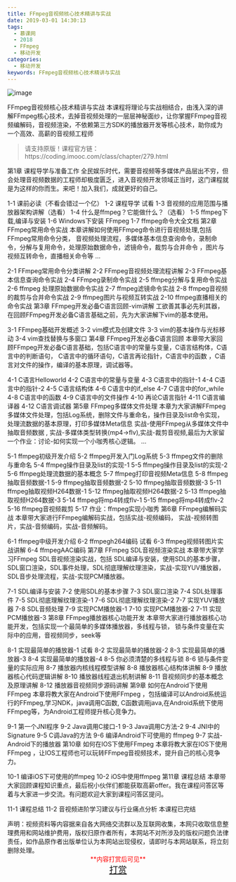 ```yaml
---
title: FFmpeg音视频核心技术精讲与实战
date: 2019-03-01 14:30:13
tags:
  - 慕课网
  - 2018
  - FFmpeg
  - 移动开发
categories:
  - 移动开发
keywords: FFmpeg音视频核心技术精讲与实战
---
```

![image](//szimg.mukewang.com/5b9b1bb70001b4ba06000338-360-202.jpg)

FFmpeg音视频核心技术精讲与实战
本课程将理论与实战相结合，由浅入深的讲解FFmpeg核心技术，去掉音视频处理的一层层神秘面纱，让你掌握FFmpeg音视频编解码，音视频渲染，不依赖第三方SDK的播放器开发等核心技术，助你成为一个高效、高薪的音视频工程师

<!-- more -->
<blockquote class="blockquote-center">
请支持原版！课程官方链：https://coding.imooc.com/class/chapter/279.html</blockquote>
</blockquote>
第1章 课程导学与准备工作
全民娱乐时代，需要音视频等多媒体产品层出不穷，但会处理音视频数据的工程师却极度匮乏，进入音视频开发领域正当时，这门课程就是为这样的你而生。来吧！加入我们，成就更好的自己。

 1-1 课前必读（不看会错过一个亿）
 1-2 课程导学 试看
 1-3 音视频的应用范围与播放器架构讲解（选看）
 1-4 什么是ffmpeg？它能做什么？（选看）
 1-5 ffmpeg下载,编译与安装
 1-6 Windows下安装 FFmpeg
 1-7 ffmpeg命令大全文档
第2章 FFmpeg常用命令实战
本章讲解如何使用FFmpeg命令进行音视频处理,包括FFmpeg常用命令分类， 音视频处理流程，多媒体基本信息查询命令，录制命令，分解与复用命令，处理原始数据命令，滤镜命令，裁剪与合并命令 ，图片与视频互转命令，直播相关命令等 ...

 2-1 FFmpeg常用命令分类讲解
 2-2 FFmpeg音视频处理流程讲解
 2-3 FFmpeg基本信息查询命令实战
 2-4 FFmpeg录制命令实战
 2-5 ffmpeg分解与复用命令实战
 2-6 ffmpeg 处理原始数据命令实战
 2-7 ffmpeg滤镜命令实战
 2-8 ffmpeg音视频的裁剪与合并命令实战
 2-9 ffmpeg图片与视频互转实战
 2-10 ffmpeg直播相关的命令实战
第3章 FFmpeg开发必备C语言回顾-vim讲解
工欲善其事必先利其器，在回顾FFmpeg开发必备C语言基础之前，先为大家讲解下vim的基本使用。

 3-1 FFmpeg基础开发概述
 3-2 vim模式及创建文件
 3-3 vim的基本操作与光标移动
 3-4 vim查找替换与多窗口
第4章 FFmpeg开发必备C语言回顾
本章带大家回顾FFmpeg开发必备C语言基础，包括C语言中的常量与变量，C语言结构体，C语言中的判断语句， C语言中的循环语句，C语言再论指针，C语言中的函数 ，C语言对文件的操作，编译的基本原理，调试器等。

 4-1 C语言Helloworld
 4-2 C语言中的常量与变量
 4-3 C语言中的指针-1
 4-4 C语言中的指针-2
 4-5 C语言结构体
 4-6 C语言中的if_else
 4-7 C语言中的for_while
 4-8 C语言中的函数
 4-9 C语言中的文件操作
 4-10 再论C语言指针
 4-11 C语言编译器
 4-12 C语言调试器
第5章 FFmpeg多媒体文件处理
本章为大家讲解FFmpeg多媒体文件处理，包括Log系统，删除文件与重命名，操作目录及list命令实现，处理流数据的基本原理，打印多媒体Meta信息 实战-使用FFmpeg从多媒体文件中抽取音频数据 , 实战-多媒体类型转换(mp4->flv),实战-裁剪音视频,最后为大家留一个作业：讨论-如何实现一个小咖秀核心逻辑。 ...

 5-1 ffmpeg初级开发介绍
 5-2 ffmpeg开发入门Log系统
 5-3 ffmpeg文件的删除与重命名
 5-4 ffmpeg操作目录及list的实现-1
 5-5 ffmpeg操作目录及list的实现-2
 5-6 ffmpeg处理流数据的基本概念
 5-7 ffmpeg打印音视频Meta信息
 5-8 ffmpeg抽取音频数据-1
 5-9 ffmpeg抽取音频数据-2
 5-10 ffmpeg抽取音频数据-3
 5-11 ffmpeg抽取视频H264数据-1
 5-12 ffmpeg抽取视频H264数据-2
 5-13 ffmpeg抽取视频H264数据-3
 5-14 ffmpeg将mp4转成flv-1
 5-15 ffmpeg将mp4转成flv-2
 5-16 ffmpeg音视频裁剪
 5-17 作业：ffmpeg实现小咖秀
第6章 FFmpeg编解码实战
本章带大家进行FFmpeg编解码实战，包括实战-视频编码， 实战-视频转图片，实战-音频编码，实战-音频解码。

 6-1 ffmpeg中级开发介绍
 6-2 ffmpegh264编码 试看
 6-3 ffmpeg视频转图片实战讲解
 6-4 ffmpegAAC编码
第7章 FFmpeg SDL音视频渲染实战
本章带大家学习FFmpeg SDL音视频渲染实战，包括 SDL编译与安装，使用SDL的基本步骤，SDL窗口渲染，SDL事件处理，SDL彻底理解纹理渲染，实战-实现YUV播放器，SDL音步处理流程，实战-实现PCM播放器。

 7-1 SDL编译与安装
 7-2 使用SDL的基本步骤
 7-3 SDL窗口渲染
 7-4 SDL处理事件
 7-5 SDL彻底理解纹理渲染-1
 7-6 SDL彻底理解纹理渲染-2
 7-7 实现YUV播放器
 7-8 SDL音频处理
 7-9 实现PCM播放器-1
 7-10 实现PCM播放器-2
 7-11 实现PCM播放器-3
第8章 FFmpeg播放器核心功能开发
本章带大家进行播放器核心功能开发，包括实现一个最简单的多媒体播放器，多线程与锁， 锁与条件变量在实际中的应用，音视频同步，seek等

 8-1 实现最简单的播放器-1 试看
 8-2 实现最简单的播放器-2
 8-3 实现最简单的播放器-3
 8-4 实现最简单的播放器-4
 8-5 你必须清楚的多线程与锁
 8-6 锁与条件变量的实际应用
 8-7 播放器内核线程模型讲解
 8-8 播放器核心结构体讲解
 8-9 播放器核心代码逻辑讲解
 8-10 播放器线程退出机制讲解
 8-11 音视频同步的基本概念及原理讲解
 8-12 播放器音视频同步源码讲解
第9章 如何在Android下使用FFmpeg
本章将教大家在Android下使用FFmpeg ，包括编译可以Android系统运行的FFmpeg,学习NDK，java调用C函数, C函数调用java,在Android系统下使用FFmpeg等，为Android工程师提升核心竞争力。

 9-1 第一个JNI程序
 9-2 Java调用C接口-1
 9-3 Java调用C方法-2
 9-4 JNI中的Signature
 9-5 C调Java的方法
 9-6 编译Android下可使用的 ffmpeg
 9-7 实战-Android下的播放器
第10章 如何在IOS下使用FFmpeg
本章将教大家在IOS下使用FFmpeg ，让IOS工程师也可以玩转FFmpeg音视频技术，提升自己的核心竞争力。

 10-1 编译iOS下可使用的ffmpeg
 10-2 iOS中使用ffmpeg
第11章 课程总结
本章带大家回顾课程知识重点，最后祝小伙伴们都能获取高薪offer。我在课程问答区等着与大家进一步交流。有问题欢迎大家到课程问答区提问。

 11-1 课程总结
 11-2 音视频进阶学习建议与行业痛点分析
本课程已完结
<div class="post-copyright">
    <div class="post-copyright__author">
      <span class="post-copyright-meta">声明：视频资料等内容据来自各大网络交流群以及互联网收集，本网只收取信息整理费用和网站维护费用，版权归原作者所有，本网站不对所涉及的版权问题负法律责任，如作品原作者出版单位认为本网站出现侵权，请即时与本网站联系，将立刻删除处理。 </span>
      <span style="color: red;display: block;text-align: center;">**内容打赏后可见**</span> 
      <span style="color:red;display: block;text-align: center;font-size: 20px;"><a href="http://t.cn/EITrmcI">打赏</a></span>
    </div>
</div>
            
